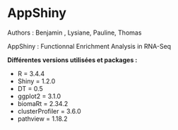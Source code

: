 # AppShiny
Authors : Benjamin , Lysiane, Pauline, Thomas

AppShiny : Functionnal Enrichment Analysis in RNA-Seq

**Différentes versions utilisées et packages :**

* R = 3.4.4 
* Shiny = 1.2.0
* DT = 0.5
* ggplot2 = 3.1.0
* biomaRt = 2.34.2
* clusterProfiler = 3.6.0
* pathview = 1.18.2
